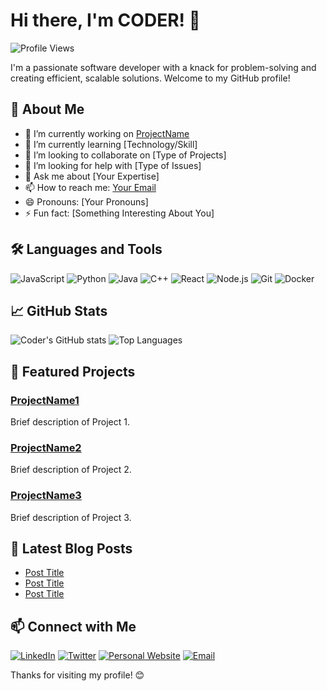 # Hi there, I'm CODER! 👋

![Profile Views](https://komarev.com/ghpvc/?username=yourusername&color=blue)

I'm a passionate software developer with a knack for problem-solving and creating efficient, scalable solutions. Welcome to my GitHub profile!

## 🚀 About Me

- 🔭 I’m currently working on [ProjectName](link_to_project)
- 🌱 I’m currently learning [Technology/Skill]
- 👯 I’m looking to collaborate on [Type of Projects]
- 🤔 I’m looking for help with [Type of Issues]
- 💬 Ask me about [Your Expertise]
- 📫 How to reach me: [Your Email](mailto:your.email@example.com)
- 😄 Pronouns: [Your Pronouns]
- ⚡ Fun fact: [Something Interesting About You]

## 🛠️ Languages and Tools

![JavaScript](https://img.shields.io/badge/-JavaScript-black?style=flat-square&logo=javascript)
![Python](https://img.shields.io/badge/-Python-black?style=flat-square&logo=python)
![Java](https://img.shields.io/badge/-Java-black?style=flat-square&logo=java)
![C++](https://img.shields.io/badge/-C++-black?style=flat-square&logo=c)
![React](https://img.shields.io/badge/-React-black?style=flat-square&logo=react)
![Node.js](https://img.shields.io/badge/-Node.js-black?style=flat-square&logo=node.js)
![Git](https://img.shields.io/badge/-Git-black?style=flat-square&logo=git)
![Docker](https://img.shields.io/badge/-Docker-black?style=flat-square&logo=docker)

## 📈 GitHub Stats

![Coder's GitHub stats](https://github-readme-stats.vercel.app/api?username=yourusername&show_icons=true&theme=radical)
![Top Languages](https://github-readme-stats.vercel.app/api/top-langs/?username=yourusername&layout=compact&theme=radical)

## 📂 Featured Projects

### [ProjectName1](link_to_project1)
Brief description of Project 1.

### [ProjectName2](link_to_project2)
Brief description of Project 2.

### [ProjectName3](link_to_project3)
Brief description of Project 3.

## 📝 Latest Blog Posts

<!-- BLOG-POST-LIST:START -->
- [Post Title](link_to_post)
- [Post Title](link_to_post)
- [Post Title](link_to_post)
<!-- BLOG-POST-LIST:END -->

## 📫 Connect with Me

[![LinkedIn](https://img.shields.io/badge/-LinkedIn-blue?style=flat-square&logo=linkedin)](https://www.linkedin.com/in/yourlinkedin/)
[![Twitter](https://img.shields.io/badge/-Twitter-blue?style=flat-square&logo=twitter)](https://twitter.com/yourtwitter)
[![Personal Website](https://img.shields.io/badge/-Website-black?style=flat-square&logo=web)](https://yourwebsite.com)
[![Email](https://img.shields.io/badge/-Email-black?style=flat-square&logo=gmail)](mailto:your.email@example.com)

Thanks for visiting my profile! 😊
